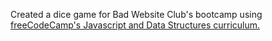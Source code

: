 Created a dice game for Bad Website Club's bootcamp using [freeCodeCamp's Javascript and Data Structures curriculum.](https://www.freecodecamp.org/learn/javascript-algorithms-and-data-structures-v8/learn-intermediate-algorithmic-thinking-by-building-a-dice-game/step-1)
